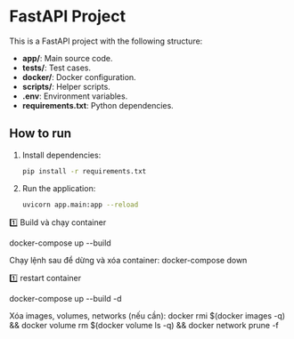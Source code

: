 # FastAPI Project

This is a FastAPI project with the following structure:

- **app/**: Main source code.
- **tests/**: Test cases.
- **docker/**: Docker configuration.
- **scripts/**: Helper scripts.
- **.env**: Environment variables.
- **requirements.txt**: Python dependencies.

## How to run

1. Install dependencies:
   ```bash
   pip install -r requirements.txt
   ```

2. Run the application:
   ```bash
   uvicorn app.main:app --reload
   ```

1️⃣ Build và chạy container

docker-compose up --build

Chạy lệnh sau để dừng và xóa container:
docker-compose down

1️⃣ restart container

docker-compose up --build -d

Xóa images, volumes, networks (nếu cần):
docker rmi $(docker images -q) && docker volume rm $(docker volume ls -q) && docker network prune -f